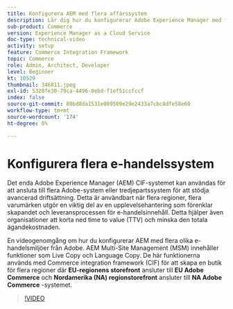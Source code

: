 ```yaml
---
title: Konfigurera AEM med flera affärssystem
description: Lär dig hur du konfigurerar Adobe Experience Manager med flera Commerce-system. Detta gör att projekt kan stödja ett enda lager för upplevelsehantering som ansluter till flera e-handelslösningar från Adobe eller tredje part för flera varumärken, flera regioner.
sub-product: Commerce
version: Experience Manager as a Cloud Service
doc-type: technical-video
activity: setup
feature: Commerce Integration Framework
topic: Commerce
role: Admin, Architect, Developer
level: Beginner
kt: 10529
thumbnail: 346811.jpeg
exl-id: 5328fe30-79ca-4496-8ebd-f1ef51ccfccf
index: false
source-git-commit: 80bd8da1531e009509e29e2433a7cbc8dfe58e60
workflow-type: tm+mt
source-wordcount: '174'
ht-degree: 0%

---
```



# Konfigurera flera e-handelssystem

Det enda Adobe Experience Manager (AEM) CIF-systemet kan användas för att ansluta till flera Adobe-system eller tredjepartssystem för att stödja avancerad driftsättning. Detta är användbart när flera regioner, flera varumärken utgör en viktig del av en upplevelsehantering som förenklar skapandet och leveransprocessen för e-handelsinnehåll. Detta hjälper även organisationer att korta ned time to value (TTV) och minska den totala ägandekostnaden.

En videogenomgång om hur du konfigurerar AEM med flera olika e-handelsmiljöer från Adobe. AEM Multi-Site Management (MSM) innehåller funktioner som Live Copy och Language Copy. De här funktionerna används med Commerce integration framework (CIF) för att skapa en butik för flera regioner där __EU-regionens storefront__ ansluter till __EU Adobe Commerce__ och __Nordamerika (NA) regionstorefront__ ansluter till __NA Adobe Commerce__ -systemet.

>[!VIDEO](https://video.tv.adobe.com/v/346811/?quality=12&learn=on)
